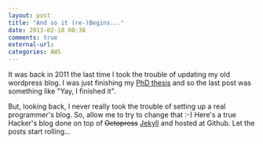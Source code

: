 ```yaml
---
layout: post
title: "And so it (re-)Begins..."
date: 2013-02-18 00:38
comments: true
external-url:
categories: AWS
---
```


It was back in 2011 the last time I took the trouble of updating my old wordpress blog. I was just finishing my [PhD thesis](/assets/thesis.pdf) and so the last post was something like "Yay, I finished it".

But, looking back, I never really took the trouble of setting up a real programmer's blog. So, allow me to try to change that :-) Here's a true Hacker's blog done on top of ~~Octopress~~ [Jekyll](https://jekyllrb.com) and hosted at Github. Let the posts start rolling...
